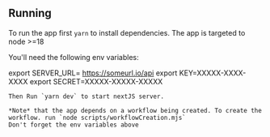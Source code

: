 ## Running
To run the app first `yarn` to install dependencies. The app is targeted to node >=18

You'll need the following env variables:

export SERVER_URL= https://someurl.io/api
export KEY=XXXXX-XXXX-XXXX
export SECRET=XXXXX-XXXXX-XXXXX
```
Then Run `yarn dev` to start nextJS server.

*Note* that the app depends on a workflow being created. To create the workflow. run `node scripts/workflowCreation.mjs`
Don't forget the env variables above
